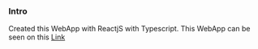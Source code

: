 ### Intro
Created this WebApp with ReactjS with Typescript.
This WebApp can be seen on this [Link](https://stickynotesbyali12.netlify.app)
